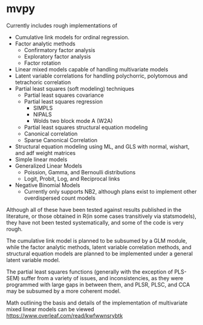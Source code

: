 # mvpy
Currently includes rough implementations of 
- Cumulative link models for ordinal regression.  
- Factor analytic methods
  - Confirmatory factor analysis
  - Exploratory factor analysis
  - Factor rotation
- Linear mixed models capable of handling multivariate models
- Latent variable correlations for handling polychorric, polytomous and tetrachoric correlation
- Partial least squares (soft modeling) techniques
  - Partial least squares covariance
  - Partial least squares regression
    - SIMPLS
    - NIPALS
    - Wolds two block mode A (W2A)
  - Partial least squares structural equation modeling
  - Canonical correlation
  - Sparse Canonical Correlation 
- Structural equation modeling using ML, and GLS with normal, wishart, and adf weight matrices
- Simple linear models
- Generalized Linear Models 
  - Poission, Gamma, and Bernoulli distributions
  - Logit, Probit, Log, and Reciprocal links
- Negative Binomial Models
  - Currently only supports NB2, although plans exist to implement other overdispersed count models 

Although all of these have been tested against results published in the literature, or those obtained in R(in some cases transitively via statsmodels), they have not been tested systematically, and some of the code is very rough.

The cumulative link model is planned to be subsumed by a GLM module, while the factor analytic methods, latent variable correlation methods, and structural equation models are planned to be implemented under a general latent variable model. 

The partial least squares functions (generally with the exception of PLS-SEM) suffer from a variety of issues, and inconsistencies, as they were programmed with large gaps in between them, and PLSR, PLSC, and CCA may be subsumed by a more coherent model.

Math outlining the basis and details of the implementation of multivariate mixed linear models can be viewed https://www.overleaf.com/read/kwfwwnsrybtk
